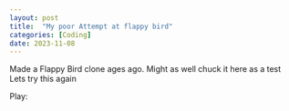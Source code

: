 ```yaml
---
layout: post
title:  "My poor Attempt at flappy bird"
categories: [Coding]
date: 2023-11-08
---
```


Made a Flappy Bird clone ages ago. Might as well chuck it here as a test
Lets try this again

Play:
<canvas id="myCanvas" width="550" height="800" style="background: #D3D3D3; touch-action: none;"></canvas>
<script type="module" src="/gitcontent/barely-flappy-bird/flappyBird.js"></script>